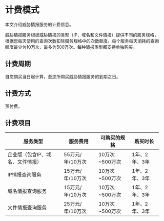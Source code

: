 # 计费模式

本文介绍威胁情报服务的计费信息。

威胁情报服务根据威胁情报的类型（IP、域名和文件情报）提供不同的服务规格，根据您每天使用的查询次数扣除服务规格中的次数额度。每个服务每天消耗的查询额度最少为10万次，最多为500万次。每种情报类型都支持单独购买。

## 计费周期

自您购买当日起计算，至您所购买威胁情报服务的到期之日。

## 计费方式

预付费。

## 计费项目

|服务类型|服务费用|可购买的规格|购买时长|
|----|----|------|----|
|企业版（包含IP、域名、文件情报）|55万元/年/10万次|10万次~500万次|1年、2年、3年|
|IP情报查询服务|15万元/年/10万次|10万次~500万次|1年、2年、3年|
|域名情报查询服务|15万元/年/10万次|10万次~500万次|1年、2年、3年|
|文件情报查询服务|25万元/年/10万次|10万次~500万次|1年、2年、3年|

